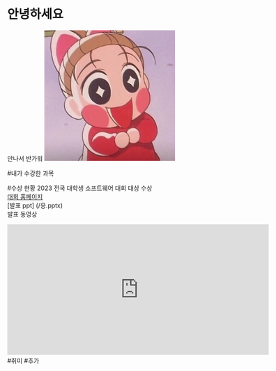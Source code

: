 # 안녕하세요
만나서 반가워
<img src= "J43WuLG-_400x400.jpg" width="300" height="300"><br>

#내가 수강한 과목

#수상 현황
2023 전국 대학생 소프트웨어 대회 대상 수상<br>
[대회 홈페이지](https://naver.com)<br>
[발표 ppt] (/응.pptx)<br>
발표 동영상<br>
<iframe width="600" height="300" src="https://www.youtube.com/embed/sF9veSryJ-I" title="볼 빨간 일춘기(?)가 온 똥별이에 동공 지진 일어난 제이쓴?! [슈퍼맨이 돌아왔다/The Return of Superman] | KBS 230310 방송" frameborder="0" allow="accelerometer; autoplay; clipboard-write; encrypted-media; gyroscope; picture-in-picture; web-share" allowfullscreen></iframe>
#취미
#추가
